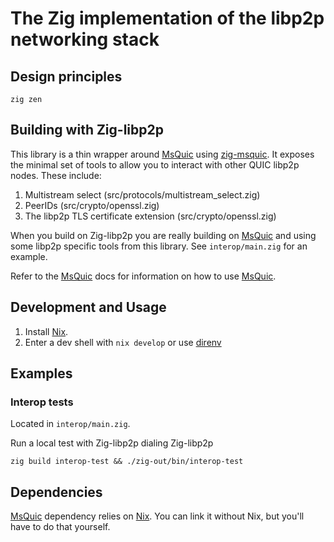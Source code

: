 # The Zig implementation of the libp2p networking stack

## Design principles

`zig zen`

## Building with Zig-libp2p

This library is a thin wrapper around [MsQuic] using
[zig-msquic](https://github.com/marcopolo/zig-msquic). It exposes the minimal
set of tools to allow you to interact with other QUIC libp2p nodes. These
include:

1. Multistream select (src/protocols/multistream_select.zig)
2. PeerIDs (src/crypto/openssl.zig)
3. The libp2p TLS certificate extension (src/crypto/openssl.zig)

When you build on Zig-libp2p you are really building on [MsQuic] and using some
libp2p specific tools from this library. See `interop/main.zig` for an example.

Refer to the [MsQuic] docs for information on how to use [MsQuic].

## Development and Usage

1. Install [Nix](https://nixos.org).
2. Enter a dev shell with `nix develop` or use [direnv](https://direnv.net)

## Examples

### Interop tests

Located in `interop/main.zig`.

Run a local test with Zig-libp2p dialing Zig-libp2p

```
zig build interop-test && ./zig-out/bin/interop-test
```

## Dependencies

[MsQuic] dependency relies on [Nix](https://nixos.org/). You can link it without
Nix, but you'll have to do that yourself.

[MsQuic]: https://github.com/microsoft/msquic
